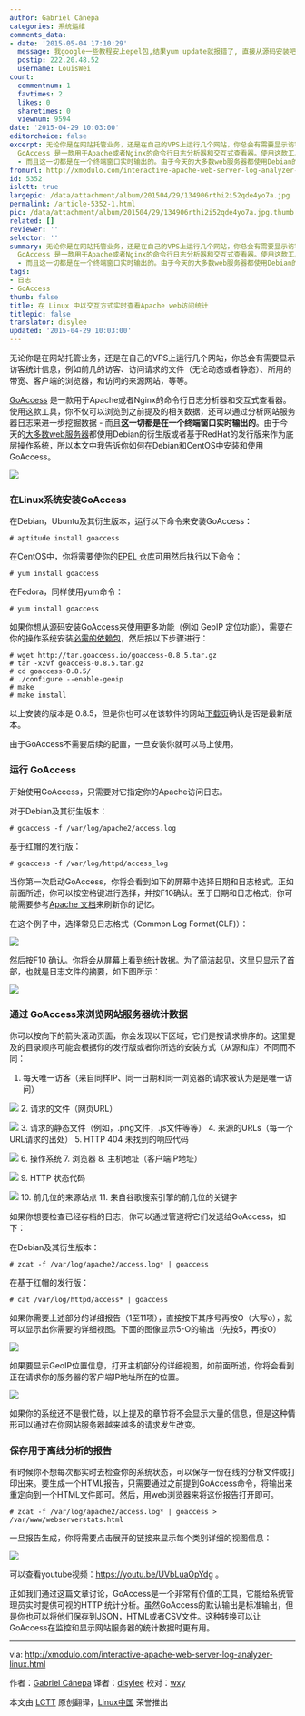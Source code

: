 ```yaml
---
author: Gabriel Cánepa
categories: 系统运维
comments_data:
- date: '2015-05-04 17:10:29'
  message: 我google一些教程安上epel包,结果yum update就报错了, 直接从源码安装吧, ./configure就出错了,这是闹哪样.
  postip: 222.20.48.52
  username: LouisWei
count:
  commentnum: 1
  favtimes: 2
  likes: 0
  sharetimes: 0
  viewnum: 9594
date: '2015-04-29 10:03:00'
editorchoice: false
excerpt: 无论你是在网站托管业务，还是在自己的VPS上运行几个网站，你总会有需要显示访客统计信息，例如前几的访客、访问请求的文件（无论动态或者静态）、所用的带宽、客户端的浏览器，和访问的来源网站，等等。
  GoAccess 是一款用于Apache或者Nginx的命令行日志分析器和交互式查看器。使用这款工具，你不仅可以浏览到之前提及的相关数据，还可以通过分析网站服务器日志来进一步挖掘数据
  - 而且这一切都是在一个终端窗口实时输出的。由于今天的大多数web服务器都使用Debian的衍生版或者基于RedHat的发行版来作为底层操作系统，所以本文中我告诉你
fromurl: http://xmodulo.com/interactive-apache-web-server-log-analyzer-linux.html
id: 5352
islctt: true
largepic: /data/attachment/album/201504/29/134906rthi2i52qde4yo7a.jpg
permalink: /article-5352-1.html
pic: /data/attachment/album/201504/29/134906rthi2i52qde4yo7a.jpg.thumb.jpg
related: []
reviewer: ''
selector: ''
summary: 无论你是在网站托管业务，还是在自己的VPS上运行几个网站，你总会有需要显示访客统计信息，例如前几的访客、访问请求的文件（无论动态或者静态）、所用的带宽、客户端的浏览器，和访问的来源网站，等等。
  GoAccess 是一款用于Apache或者Nginx的命令行日志分析器和交互式查看器。使用这款工具，你不仅可以浏览到之前提及的相关数据，还可以通过分析网站服务器日志来进一步挖掘数据
  - 而且这一切都是在一个终端窗口实时输出的。由于今天的大多数web服务器都使用Debian的衍生版或者基于RedHat的发行版来作为底层操作系统，所以本文中我告诉你
tags:
- 日志
- GoAccess
thumb: false
title: 在 Linux 中以交互方式实时查看Apache web访问统计
titlepic: false
translator: disylee
updated: '2015-04-29 10:03:00'
---
```


无论你是在网站托管业务，还是在自己的VPS上运行几个网站，你总会有需要显示访客统计信息，例如前几的访客、访问请求的文件（无论动态或者静态）、所用的带宽、客户端的浏览器，和访问的来源网站，等等。


[GoAccess](http://goaccess.io/) 是一款用于Apache或者Nginx的命令行日志分析器和交互式查看器。使用这款工具，你不仅可以浏览到之前提及的相关数据，还可以通过分析网站服务器日志来进一步挖掘数据 - 而且**这一切都是在一个终端窗口实时输出的**。由于今天的[大多数web服务器](http://w3techs.com/technologies/details/os-linux/all/all)都使用Debian的衍生版或者基于RedHat的发行版来作为底层操作系统，所以本文中我告诉你如何在Debian和CentOS中安装和使用GoAccess。


![](/data/attachment/album/201504/29/134906rthi2i52qde4yo7a.jpg)


### 在Linux系统安装GoAccess


在Debian，Ubuntu及其衍生版本，运行以下命令来安装GoAccess：



```
# aptitude install goaccess 

```

在CentOS中，你将需要使你的[EPEL 仓库](http://linux.cn/article-2324-1.html)可用然后执行以下命令：



```
# yum install goaccess

```

在Fedora，同样使用yum命令：



```
# yum install goaccess 

```

如果你想从源码安装GoAccess来使用更多功能（例如 GeoIP 定位功能），需要在你的操作系统安装[必需的依赖包](http://goaccess.io/download#dependencies)，然后按以下步骤进行：



```
# wget http://tar.goaccess.io/goaccess-0.8.5.tar.gz   
# tar -xzvf goaccess-0.8.5.tar.gz
# cd goaccess-0.8.5/
# ./configure --enable-geoip
# make
# make install 

```

以上安装的版本是 0.8.5，但是你也可以在该软件的网站[下载页](http://goaccess.io/download)确认是否是最新版本。


由于GoAccess不需要后续的配置，一旦安装你就可以马上使用。


### 运行 GoAccess


开始使用GoAccess，只需要对它指定你的Apache访问日志。


对于Debian及其衍生版本：



```
# goaccess -f /var/log/apache2/access.log

```

基于红帽的发行版：



```
# goaccess -f /var/log/httpd/access_log 

```

当你第一次启动GoAccess，你将会看到如下的屏幕中选择日期和日志格式。正如前面所述，你可以按空格键进行选择，并按F10确认。至于日期和日志格式，你可能需要参考[Apache 文档](http://httpd.apache.org/docs/2.4/logs.html)来刷新你的记忆。


在这个例子中，选择常见日志格式（Common Log Format(CLF)）：


![](/data/attachment/album/201504/29/134907rf9zddqelq1707g2.jpg)


然后按F10 确认。你将会从屏幕上看到统计数据。为了简洁起见，这里只显示了首部，也就是日志文件的摘要，如下图所示：


![](/data/attachment/album/201504/29/134907w0gaagpg3azqq3vs.jpg)


### 通过 GoAccess来浏览网站服务器统计数据


你可以按向下的箭头滚动页面，你会发现以下区域，它们是按请求排序的。这里提及的目录顺序可能会根据你的发行版或者你所选的安装方式（从源和库）不同而不同：


1. 每天唯一访客（来自同样IP、同一日期和同一浏览器的请求被认为是是唯一访问）


![](/data/attachment/album/201504/29/134907y2hqc0o922qbocbg.jpg)
2. 请求的文件（网页URL）


![](/data/attachment/album/201504/29/134907bpopkgzpnazztpzs.jpg)
3. 请求的静态文件（例如，.png文件，.js文件等等）
4. 来源的URLs（每一个URL请求的出处）
5. HTTP 404 未找到的响应代码


![](/data/attachment/album/201504/29/134907mvhll29y0055z8dl.jpg)
6. 操作系统
7. 浏览器
8. 主机地址（客户端IP地址）


![](/data/attachment/album/201504/29/134907wm7r09aaxok97aek.jpg)
9. HTTP 状态代码


![](/data/attachment/album/201504/29/134907s9xp8527rd68j2pb.jpg)
10. 前几位的来源站点
11. 来自谷歌搜索引擎的前几位的关键字


如果你想要检查已经存档的日志，你可以通过管道将它们发送给GoAccess，如下：


在Debian及其衍生版本：



```
# zcat -f /var/log/apache2/access.log* | goaccess 

```

在基于红帽的发行版：



```
# cat /var/log/httpd/access* | goaccess 

```

如果你需要上述部分的详细报告（1至11项），直接按下其序号再按O（大写o），就可以显示出你需要的详细视图。下面的图像显示5-O的输出（先按5，再按O）


![](/data/attachment/album/201504/29/134907dz2c22glc25vcvpu.jpg)


如果要显示GeoIP位置信息，打开主机部分的详细视图，如前面所述，你将会看到正在请求你的服务器的客户端IP地址所在的位置。


![](/data/attachment/album/201504/29/134907e0qq0ybmmeom4xkb.jpg)


如果你的系统还不是很忙碌，以上提及的章节将不会显示大量的信息，但是这种情形可以通过在你网站服务器越来越多的请求发生改变。


### 保存用于离线分析的报告


有时候你不想每次都实时去检查你的系统状态，可以保存一份在线的分析文件或打印出来。要生成一个HTML报告，只需要通过之前提到GoAccess命令，将输出来重定向到一个HTML文件即可。然后，用web浏览器来将这份报告打开即可。



```
# zcat -f /var/log/apache2/access.log* | goaccess > /var/www/webserverstats.html

```

一旦报告生成，你将需要点击展开的链接来显示每个类别详细的视图信息：


![](/data/attachment/album/201504/29/134907setebvxbnnwbtnoz.png)


可以查看youtube视频：<https://youtu.be/UVbLuaOpYdg> 。


正如我们通过这篇文章讨论，GoAccess是一个非常有价值的工具，它能给系统管理员实时提供可视的HTTP 统计分析。虽然GoAccess的默认输出是标准输出，但是你也可以将他们保存到JSON，HTML或者CSV文件。这种转换可以让 GoAccess在监控和显示网站服务器的统计数据时更有用。




---


via: <http://xmodulo.com/interactive-apache-web-server-log-analyzer-linux.html>


作者：[Gabriel Cánepa](http://xmodulo.com/author/gabriel) 译者：[disylee](https://github.com/disylee) 校对：[wxy](https://github.com/wxy)


本文由 [LCTT](https://github.com/LCTT/TranslateProject) 原创翻译，[Linux中国](http://linux.cn/) 荣誉推出